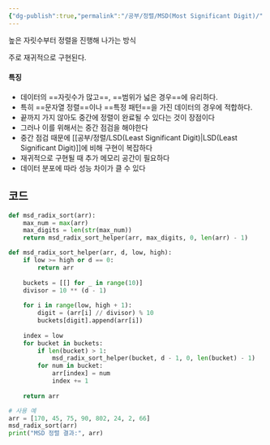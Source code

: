 ```yaml
---
{"dg-publish":true,"permalink":"/공부/정렬/MSD(Most Significant Digit)/","dgPassFrontmatter":true}
---
```



높은 자릿수부터 정렬을 진행해 나가는 방식

주로 재귀적으로 구현된다.

#### 특징
- 데이터의 ==자릿수가 많고==, ==범위가 넓은 경우==에 유리하다.
- 특히 ==문자열 정렬==이나 ==특정 패턴==을 가진 데이터의 경우에 적합하다.
- 끝까지 가지 않아도 중간에 정렬이 완료될 수 있다는 것이 장점이다
- 그러나 이를 위해서는 중간 점검을 해야한다
- 중간 점검 때문에 [[공부/정렬/LSD(Least Significant Digit)\|LSD(Least Significant Digit)]]에 비해 구현이 복잡하다
- 재귀적으로 구현될 때 추가 메모리 공간이 필요하다
- 데이터 분포에 따라 성능 차이가 클 수 있다
## 코드
```python
def msd_radix_sort(arr):
    max_num = max(arr)
    max_digits = len(str(max_num))
    return msd_radix_sort_helper(arr, max_digits, 0, len(arr) - 1)

def msd_radix_sort_helper(arr, d, low, high):
    if low >= high or d == 0:
        return arr
    
    buckets = [[] for _ in range(10)]
    divisor = 10 ** (d - 1)
    
    for i in range(low, high + 1):
        digit = (arr[i] // divisor) % 10
        buckets[digit].append(arr[i])
    
    index = low
    for bucket in buckets:
        if len(bucket) > 1:
            msd_radix_sort_helper(bucket, d - 1, 0, len(bucket) - 1)
        for num in bucket:
            arr[index] = num
            index += 1
    
    return arr

# 사용 예
arr = [170, 45, 75, 90, 802, 24, 2, 66]
msd_radix_sort(arr)
print("MSD 정렬 결과:", arr)
```